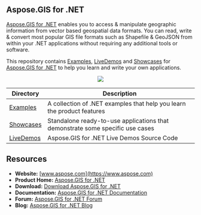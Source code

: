 ## Aspose.GIS for .NET

[Aspose.GIS for .NET](https://products.aspose.com/gis/net) enables you to access & manipulate geographic information from vector based geospatial data formats. You can read, write & convert most popular GIS file formats such as Shapefile & GeoJSON from within your .NET applications without requiring any additional tools or software.

This repository contains [Examples](Examples), [LiveDemos](LiveDemos) and [Showcases](Showcases) for [Aspose.GIS for .NET](https://products.aspose.com/gis/net) to help you learn and write your own applications.

<p align="center">
<a title="Download complete Aspose.GIS for .NET source code" href="https://github.com/aspose-gis/Aspose.gis-for-.NET/archive/master.zip">
	<img src="https://raw.github.com/AsposeExamples/java-examples-dashboard/master/images/downloadZip-Button-Large.png" />
  </a>
</p>

Directory | Description
--------- | -----------
[Examples](Examples)  | A collection of .NET examples that help you learn the product features
[Showcases](Showcases)  | Standalone ready-to-use applications that demonstrate some specific use cases
[LiveDemos](LiveDemos)  | Aspose.GIS for .NET Live Demos Source Code


## Resources

+ **Website:** [www.aspose.com](https://www.aspose.com)
+ **Product Home:** [Aspose.GIS for .NET](https://products.aspose.com/gis/net)
+ **Download:** [Download Aspose.GIS for .NET](https://www.nuget.org/packages/Aspose.GIS/)
+ **Documentation:** [Aspose.GIS for .NET Documentation](https://docs.aspose.com/display/gisnet/Home)
+ **Forum:** [Aspose.GIS for .NET Forum](https://forum.aspose.com/c/gis)
+ **Blog:** [Aspose.GIS for .NET Blog](https://blog.aspose.com/category/aspose-products/aspose-gis-product-family/)
